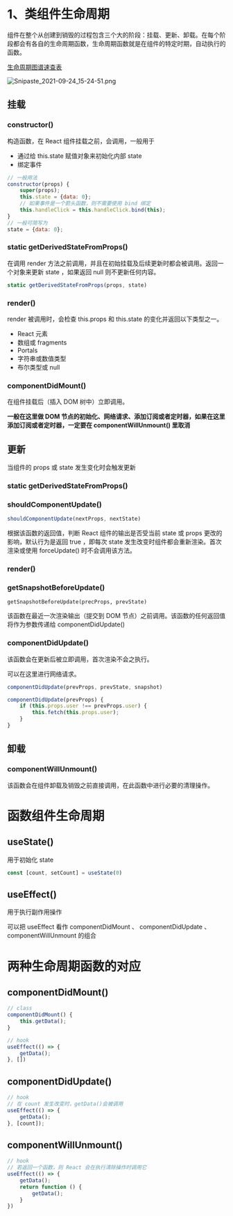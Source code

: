 # 1、类组件生命周期

组件在整个从创建到销毁的过程包含三个大的阶段：挂载、更新、卸载。在每个阶段都会有各自的生命周期函数，生命周期函数就是在组件的特定时期，自动执行的函数。

[生命周期图谱速查表](https://projects.wojtekmaj.pl/react-lifecycle-methods-diagram/)

![Snipaste_2021-09-24_15-24-51.png](https://p6-juejin.byteimg.com/tos-cn-i-k3u1fbpfcp/942a6db323c143fbaa5897399f608eba~tplv-k3u1fbpfcp-watermark.image?)

## 挂载

### constructor()

构造函数，在 React 组件挂载之前，会调用，一般用于

- 通过给 this.state 赋值对象来初始化内部 state
- 绑定事件

```javaScript
// 一般用法
constructor(props) {
    super(props);
    this.state = {data: 0};
    // 如果事件是一个箭头函数，则不需要使用 bind 绑定
    this.handleClick = this.handleClick.bind(this);
}
// 一般可简写为
state = {data: 0};
```

### static getDerivedStateFromProps()

在调用 render 方法之前调用，并且在初始挂载及后续更新时都会被调用。返回一个对象来更新 state ，如果返回 null 则不更新任何内容。

```javaScript
static getDerivedStateFromProps(props, state)
```

### render()

render 被调用时，会检查 this.props 和 this.state 的变化并返回以下类型之一。

- React 元素
- 数组或 fragments
- Portals
- 字符串或数值类型
- 布尔类型或 null

### componentDidMount()

在组件挂载后（插入 DOM 树中）立即调用。

**一般在这里做 DOM 节点的初始化、网络请求、添加订阅或者定时器，如果在这里添加订阅或者定时器，一定要在 componentWillUnmount() 里取消**

## 更新

当组件的 props 或 state 发生变化时会触发更新

### static getDerivedStateFromProps()

### shouldComponentUpdate()

```javaScript
shouldComponentUpdate(nextProps, nextState)
```

根据该函数的返回值，判断 React 组件的输出是否受当前 state 或 props 更改的影响，默认行为是返回 true ，即每次 state 发生改变时组件都会重新渲染。首次渲染或使用 forceUpdate() 时不会调用该方法。

### render()

### getSnapshotBeforeUpdate()

```javaSrcipt
getSnapshotBeforeUpdate(precProps, prevState)
```

该函数在最近一次渲染输出（提交到 DOM 节点）之前调用。该函数的任何返回值将作为参数传递给 componentDidUpdate()

### componentDidUpdate()

该函数会在更新后被立即调用，首次渲染不会之执行。

可以在这里进行网络请求。

```javaScript
componentDidUpdate(prevProps, prevState, snapshot)

componentDidUpdate(prevProps) {
    if (this.props.user !== prevProps.user) {
        this.fetch(this.props.user);
    }
}
```

## 卸载

### componentWillUnmount()

该函数会在组件卸载及销毁之前直接调用，在此函数中进行必要的清理操作。

# 函数组件生命周期

## useState()

用于初始化 state 

```javaScript
const [count, setCount] = useState(0)
```

## useEffect()

用于执行副作用操作

可以把 useEffect 看作 componentDidMount 、 componentDidUpdate 、 componentWillUnmount 的组合

# 两种生命周期函数的对应

## componentDidMount()

```javaScript
// class
componentDidMount() {
    this.getData();
}

// hook
useEffect(() => {
    getData();
}, [])
```

## componentDidUpdate()

```javaScript
// hook
// 在 count 发生改变时，getData()会被调用
useEffect(() => {
    getData();
}, [count]);
```

## componentWillUnmount()

```javaScript
// hook
// 若返回一个函数，则 React 会在执行清除操作时调用它
useEffect(() => {
    getData();
    return function () {
        getData();
    }
})
```

